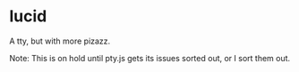 # lucid
A tty, but with more pizazz.

Note: This is on hold until pty.js gets its issues sorted out, or I sort them
out.